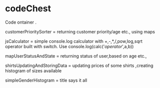 # codeChest
Code ontainer .

customerPrioritySorter = returning customer priority/age etc., using maps 

jsCalculator = simple console.log calculator with +,-,*,/,pow,log,sqrt operator built with switch. Use console.log(calc('*operator*',a,b))

mapUserStatusAndState = returning status of user,based on age etc.,

shirtsUpdatingAndStoringData = updating prices of some shirts ,creating histogram of sizes available

simpleGenderHistogram = title says it all


